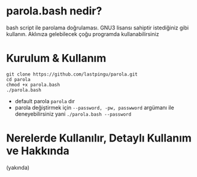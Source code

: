 # parola.bash nedir?
bash script ile parolama doğrulaması. GNU3 lisansı sahiptir istediğiniz gibi kullanın. Aklınıza gelebilecek çoğu programda kullanabilirsiniz

# Kurulum & Kullanım
```
git clone https://github.com/lastpingu/parola.git
cd parola
chmod +x parola.bash
./parola.bash
```
* default parola `parola` dır
* parola değiştirmek için `--password, -pw, passwword` argümanı ile deneyebilirsiniz yani `./parola.bash --password`

# Nerelerde Kullanılır, Detaylı Kullanım ve Hakkında
(yakında)
